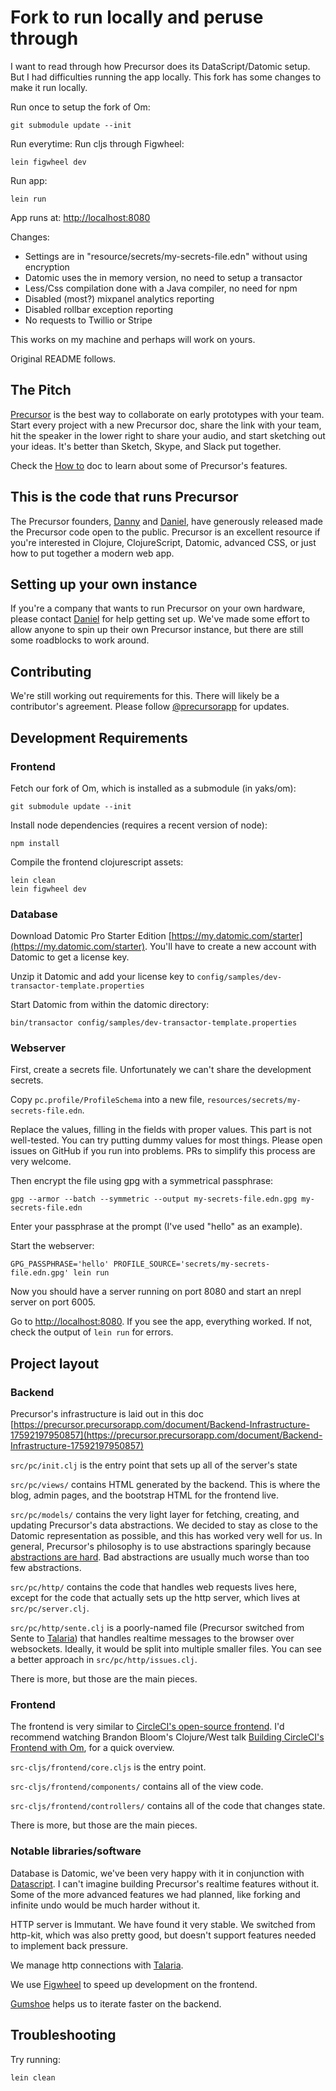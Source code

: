 # Fork to run locally and peruse through
I want to read through how Precursor does its DataScript/Datomic setup. But I had difficulties running the app locally. This fork has some changes to make it run locally.

Run once to setup the fork of Om:
```
git submodule update --init
```
Run everytime:
Run cljs through Figwheel:
```
lein figwheel dev
```
Run app:
```
lein run
```
App runs at: [http://localhost:8080](http://localhost:8080)

Changes:
 - Settings are in "resource/secrets/my-secrets-file.edn" without using encryption
 - Datomic uses the in memory version, no need to setup a transactor
 - Less/Css compilation done with a Java compiler, no need for npm
 - Disabled (most?) mixpanel analytics reporting
 - Disabled rollbar exception reporting
 - No requests to Twillio or Stripe

This works on my machine and perhaps will work on yours.

Original README follows.

## The Pitch

[Precursor](https://precursorapp.com) is the best way to collaborate on early prototypes with your team. Start every project with a new Precursor doc, share the link with your team, hit the speaker in the lower right to share your audio, and start sketching out your ideas. It's better than Sketch, Skype, and Slack put together.

Check the [How to](https://precursorapp.com/document/How-to-17592197661008) doc to learn about some of Precursor's features.

## This is the code that runs Precursor

The Precursor founders, [Danny](https://twitter.com/dannykingme) and [Daniel](https://twitter.com/danielwoelfel), have generously released made the Precursor code open to the public. Precursor is an excellent resource if you're interested in Clojure, ClojureScript, Datomic, advanced CSS, or just how to put together a modern web app.

## Setting up your own instance

If you're a company that wants to run Precursor on your own hardware, please contact [Daniel](mailto:daniel@precursorapp.com) for help getting set up. We've made some effort to allow anyone to spin up their own Precursor instance, but there are still some roadblocks to work around.

## Contributing

We're still working out requirements for this. There will likely be a contributor's agreement. Please follow [@precursorapp](https://twitter.com/precursorapp) for updates.

## Development Requirements

### Frontend

Fetch our fork of Om, which is installed as a submodule (in yaks/om):

```
git submodule update --init
```

Install node dependencies (requires a recent version of node):

```
npm install
```

Compile the frontend clojurescript assets:

```
lein clean
lein figwheel dev
```

### Database

Download Datomic Pro Starter Edition [https://my.datomic.com/starter](https://my.datomic.com/starter). You'll have to create a new account with Datomic to get a license key.

Unzip it Datomic and add your license key to `config/samples/dev-transactor-template.properties`

Start Datomic from within the datomic directory:

```
bin/transactor config/samples/dev-transactor-template.properties
```

### Webserver

First, create a secrets file. Unfortunately we can't share the development secrets.

Copy `pc.profile/ProfileSchema` into a new file, `resources/secrets/my-secrets-file.edn`.

Replace the values, filling in the fields with proper values. This part is not well-tested. You can try putting dummy values for most things. Please open issues on GitHub if you run into problems. PRs to simplify this process are very welcome.

Then encrypt the file using gpg with a symmetrical passphrase:

```
gpg --armor --batch --symmetric --output my-secrets-file.edn.gpg my-secrets-file.edn
```

Enter your passphrase at the prompt (I've used "hello" as an example).

Start the webserver:

```
GPG_PASSPHRASE='hello' PROFILE_SOURCE='secrets/my-secrets-file.edn.gpg' lein run
```

Now you should have a server running on port 8080 and start an nrepl server on port 6005.

Go to [http://localhost:8080](http://localhost:8080). If you see the app, everything worked. If not, check the output of `lein run` for errors.

## Project layout

### Backend

Precursor's infrastructure is laid out in this doc [https://precursor.precursorapp.com/document/Backend-Infrastructure-17592197950857](https://precursor.precursorapp.com/document/Backend-Infrastructure-17592197950857)

`src/pc/init.clj` is the entry point that sets up all of the server's state

`src/pc/views/` contains HTML generated by the backend. This is where the blog, admin pages, and the bootstrap HTML for the frontend live.

`src/pc/models/` contains the very light layer for fetching, creating, and updating Precursor's data abstractions. We decided to stay as close to the Datomic representation as possible, and this has worked very well for us. In general, Precursor's philosophy is to use abstractions sparingly because [abstractions are hard](https://www.amazon.com/gp/product/B00DD6YDFG). Bad abstractions are usually much worse than too few abstractions.

`src/pc/http/` contains the code that handles web requests lives here, except for the code that actually sets up the http server, which lives at `src/pc/server.clj`.

`src/pc/http/sente.clj` is a poorly-named file (Precursor switched from Sente to [Talaria](https://github.com/dwwoelfel/talaria)) that handles realtime messages to the browser over websockets. Ideally, it would be split into multiple smaller files. You can see a better approach in `src/pc/http/issues.clj`.

There is more, but those are the main pieces.

### Frontend

The frontend is very similar to [CircleCI's open-source frontend](https://github.com/circleci/frontend). I'd recommend watching Brandon Bloom's Clojure/West talk [Building CircleCI's Frontend with Om](https://www.youtube.com/watch?v=LNtQPSUi1iQ), for a quick overview.

`src-cljs/frontend/core.cljs` is the entry point.

`src-cljs/frontend/components/` contains all of the view code.

`src-cljs/frontend/controllers/` contains all of the code that changes state.

There is more, but those are the main pieces.

### Notable libraries/software

Database is Datomic, we've been very happy with it in conjunction with [Datascript](https://github.com/tonsky/datascript). I can't imagine building Precursor's realtime features without it. Some of the more advanced features we had planned, like forking and infinite undo would be much harder without it.

HTTP server is Immutant. We have found it very stable. We switched from http-kit, which was also pretty good, but doesn't support features needed to implement back pressure.

We manage http connections with [Talaria](https://github.com/dwwoelfel/talaria).

We use [Figwheel](https://github.com/bhauman/lein-figwheel) to speed up development on the frontend.

[Gumshoe](https://github.com/datodev/gumshoe) helps us to iterate faster on the backend.

## Troubleshooting

Try running:

```
lein clean
```

